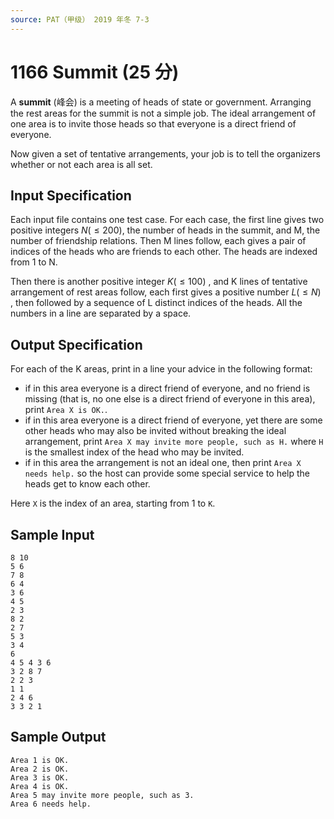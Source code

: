 ```yaml
---
source: PAT（甲级） 2019 年冬 7-3
---
```


# 1166 Summit (25 分)

A **summit** (峰会) is a meeting of heads of state or government. Arranging the rest areas for the summit is not a simple job. The ideal arrangement of one area is to invite those heads so that everyone is a direct friend of everyone.

Now given a set of tentative arrangements, your job is to tell the organizers whether or not each area is all set.

## Input Specification

Each input file contains one test case. For each case, the first line gives two positive integers $N (\le 200)$, the number of heads in the summit, and M, the number of friendship relations. Then M lines follow, each gives a pair of indices of the heads who are friends to each other. The heads are indexed from 1 to N.

Then there is another positive integer $K (\le 100)$ , and K lines of tentative arrangement of rest areas follow, each first gives a positive number $L (\le N)$ , then followed by a sequence of L distinct indices of the heads. All the numbers in a line are separated by a space.

## Output Specification

For each of the K areas, print in a line your advice in the following format:

- if in this area everyone is a direct friend of everyone, and no friend is missing (that is, no one else is a direct friend of everyone in this area), print `Area X is OK.`.
- if in this area everyone is a direct friend of everyone, yet there are some other heads who may also be invited without breaking the ideal arrangement, print `Area X may invite more people, such as H.` where `H` is the smallest index of the head who may be invited.
- if in this area the arrangement is not an ideal one, then print `Area X needs help.` so the host can provide some special service to help the heads get to know each other.

Here `X` is the index of an area, starting from 1 to `K`.

## Sample Input

    8 10
    5 6
    7 8
    6 4
    3 6
    4 5
    2 3
    8 2
    2 7
    5 3
    3 4
    6
    4 5 4 3 6
    3 2 8 7
    2 2 3
    1 1
    2 4 6
    3 3 2 1

## Sample Output

    Area 1 is OK.
    Area 2 is OK.
    Area 3 is OK.
    Area 4 is OK.
    Area 5 may invite more people, such as 3.
    Area 6 needs help.
